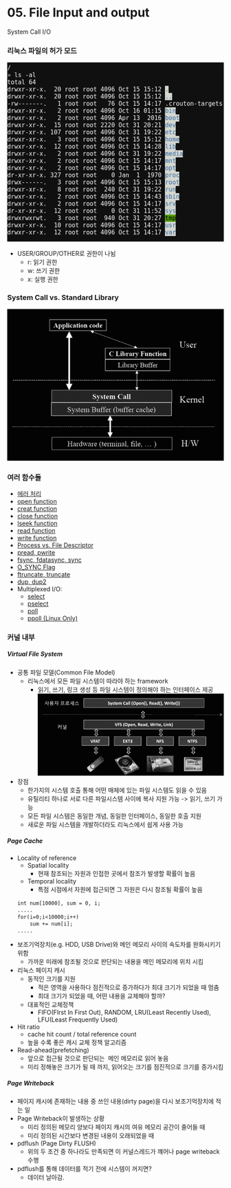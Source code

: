# 05. File Input and output
System Call I/O  

### 리눅스 파일의 허가 모드
![ls](./ls.png?raw=true "ls")  
* USER/GROUP/OTHER로 권한이 나뉨  
	* r: 읽기 권한  
	* w: 쓰기 권한  
	* x: 실행 권한  

### System Call vs. Standard Library
![system_call](./system_call.png?raw=true "system_call")

### 여러 함수들 
* [에러 처리](./perror_stderror "에러 처리")
* [open function](./open "open function")
* [creat function](./creat "creat function")
* [close function](./close "close function")
* [lseek function](./lseek "lseek function")
* [read function](./read "read function")
* [write function](./write "write function")
* [Process vs. File Descriptor](./read/README.md "Process vs. File Descriptor")
* [pread, pwrite](./pread_pwrite "pread, pwrite")
* [fsync, fdatasync, sync](./fsync_fdatasync_sync "fsync, fdatasync, sync")
* [O_SYNC Flag](./fsync_fdatasync_sync/README.md "O_SYNC Flag")
* [ftruncate, truncate](./ftruncate_truncate "ftruncate, truncate")
* [dup, dup2](./dup_dup2 "dup, dup2")
* Multiplexed I/O:
  * [select](./select "select")
  * [pselect](./pselect "pselect")
  * [poll](./poll "poll")
  * [ppoll (Linux Only)](./ppoll "ppoll")

### 커널 내부
##### Virtual File System
* 공통 파일 모델(Common File Model)  
	* 리눅스에서 모든 파일 시스템이 따라야 하는 framework
		* 읽기, 쓰기, 링크 생성 등 파일 시스템이 정의해야 하는 인터페이스 제공  
		![vfs](./vfs.png?raw=true "vfs")  
* 장점  
	* 한가지의 시스템 호출 통해 어떤 매체에 있는 파일 시스템도 읽을 수 있음  
	* 유틸리티 하나로 서로 다른 파일시스템 사이에 복사 지원 가능 -> 읽기, 쓰기 가능  
	* 모든 파일 시스템은 동일한 개념, 동일한 인터페이스, 동일한 호출 지원  
	* 새로운 파일 시스템을 개발하더라도 리눅스에서 쉽게 사용 가능
##### Page Cache
* Locality of reference  
	* Spatial locality  
		* 현재 참조되는 자원과 인접한 곳에서 참조가 발생할 확률이 높음
	* Temporal locality  
		* 특점 시점에서 자원에 접근되면 그 자원은 다시 참조될 확률이 높음  
    ```
	int num[10000], sum = 0, i;  
   	.....  
    for(i=0;i<10000;i++)  
        sum += num[i];  
    .....  
    ```
* 보조기억장치(e.g. HDD, USB Drive)와 메인 메모리 사이의 속도차를 완화시키기 위함
	* 가까운 미래에 참조될 것으로 판단되는 내용을 메인 메모리에 위치 시킴
* 리눅스 페이지 캐시
	* 동적인 크기를 지원
		* 적은 영역을 사용하다 점진적으로 증가하다가 최대 크기가 되었을 때 멈춤
		* 최대 크기가 되었을 때, 어떤 내용을 교체해야 할까?
	* 대표적인 교체정책
		* FIFO(FIrst In First Out), RANDOM, LRU(Least Recently Used), LFU(Least Frequently Used)  
* Hit ratio
	* cache hit count / total reference count
	* 높을 수록 좋은 캐시 교체 정책 알고리즘
* Read-ahead(prefetching)
	* 앞으로 접근될 것으로 판단되는  메인 메모리로 읽어 놓음
	* 미리 정해놓은 크기가 될 때 까지, 읽어오는 크기를 점진적으로 크기를 증가시킴
##### Page Writeback
* 페이지 캐시에 존재하는 내용 중 쓰인 내용(dirty page)을 다시 보조기억장치에 적는 일
* Page Writeback이 발생하는 상황
	* 미리 정의된 메모리 양보다 페이지 캐시의 여유 메모리 공간이 줄어들 때
	* 미리 정의된 시간보다 변경된 내용이 오래되었을 때
* pdflush (Page Dirty FLUSH)
	* 위의 두 조건 중 하나라도 만족되면 이 커널스레드가 꺠어나 page writeback 수행
* pdflush를 통해 데이터를 적기 전에 시스템이 꺼지면?
	* 데이터 날아감.

